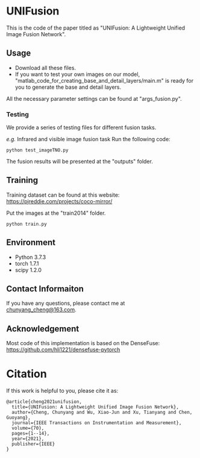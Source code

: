 # UNIFusion
This is the code of the paper titled as "UNIFusion: A Lightweight Unified Image Fusion Network".

## Usage
- Download all these files.
- If you want to test your own images on our model, "matlab_code_for_creating_base_and_detail_layers/main.m" is ready for you to generate the base and detail layers.

All the necessary parameter settings can be found at "args_fusion.py".

### Testing
We provide a series of testing files for different fusion tasks.

*e.g.* Infrared and visible image fusion task
Run the following code:
```
python test_imageTNO.py
```
The fusion results will be presented at the "outputs" folder.

## Training
Training dataset can be found at this website: https://pjreddie.com/projects/coco-mirror/

Put the images at the "train2014" folder.

```
python train.py
```

## Environment
- Python 3.7.3
- torch 1.7.1
- scipy 1.2.0

## Contact Informaiton
If you have any questions, please contact me at <chunyang_cheng@163.com>.

## Acknowledgement
Most code of this implementation is based on the DenseFuse: https://github.com/hli1221/densefuse-pytorch

# Citation
If this work is helpful to you, please cite it as:
```
@article{cheng2021unifusion,
  title={UNIFusion: A Lightweight Unified Image Fusion Network},
  author={Cheng, Chunyang and Wu, Xiao-Jun and Xu, Tianyang and Chen, Guoyang},
  journal={IEEE Transactions on Instrumentation and Measurement},
  volume={70},
  pages={1--14},
  year={2021},
  publisher={IEEE}
}
```

